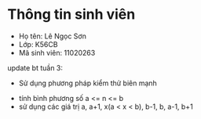 # Thông tin sinh viên
- Họ tên: Lê Ngọc Sơn
- Lớp: K56CB
- Mã sinh viên: 11020263

update bt tuần 3:

- Sử dụng phương pháp kiểm thử biên mạnh
+ tính bình phương số a <= n <= b
+ sử dụng các giá trị a, a+1, x(a < x < b), b-1, b, a-1, b+1